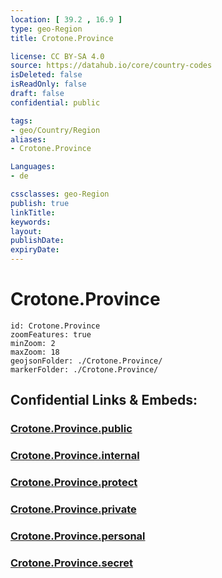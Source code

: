 ```yaml
---
location: [ 39.2 , 16.9 ] 
type: geo-Region
title: Crotone.Province

license: CC BY-SA 4.0
source: https://datahub.io/core/country-codes
isDeleted: false
isReadOnly: false
draft: false
confidential: public

tags:
- geo/Country/Region
aliases:
- Crotone.Province

Languages:
- de

cssclasses: geo-Region
publish: true
linkTitle: 
keywords: 
layout: 
publishDate: 
expiryDate: 
---
```


# Crotone.Province

```leaflet
id: Crotone.Province
zoomFeatures: true 
minZoom: 2 
maxZoom: 18
geojsonFolder: ./Crotone.Province/
markerFolder: ./Crotone.Province/
```


## Confidential Links & Embeds: 

### [Crotone.Province.public](/_public/\Earth\Continent\Europe\Europe~South\Italy\regions~Italy\CalabriaCrotone.Province.public.md) 

### [Crotone.Province.internal](/_internal/\Earth\Continent\Europe\Europe~South\Italy\regions~Italy\CalabriaCrotone.Province.internal.md) 

### [Crotone.Province.protect](/_protect/\Earth\Continent\Europe\Europe~South\Italy\regions~Italy\CalabriaCrotone.Province.protect.md) 

### [Crotone.Province.private](/_private/\Earth\Continent\Europe\Europe~South\Italy\regions~Italy\CalabriaCrotone.Province.private.md) 

### [Crotone.Province.personal](/_personal/\Earth\Continent\Europe\Europe~South\Italy\regions~Italy\CalabriaCrotone.Province.personal.md) 

### [Crotone.Province.secret](/_secret/\Earth\Continent\Europe\Europe~South\Italy\regions~Italy\CalabriaCrotone.Province.secret.md)

